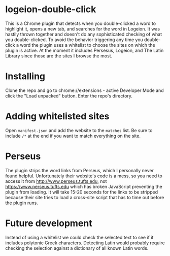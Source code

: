 # logeion-double-click
This is a Chrome plugin that detects when you double-clicked a word to highlight it, opens a new tab, and searches for the word in Logeion. It was hastily thrown together and doesn't do any sophisticated checking of what you double-clicked. To avoid the behavior triggering any time you double-click a word the plugin uses a whitelist to choose the sites on which the plugin is active. At the moment it includes Persesus, Logeion, and The Latin Library since those are the sites I browse the most.

# Installing
Clone the repo and go to chrome://extensions - active Developer Mode and click the "Load unpacked" button. Enter the repo's directory.

# Adding whitelisted sites
Open `manifest.json` and add the website to the `matches` list. Be sure to include `/*` at the end if you want to match everything on the site.

# Perseus
The plugin strips the word links from Perseus, which I personally never found helpful. Unfortunately their website's code is a mess, so you need to access it from http://www.perseus.tufts.edu, not https://www.perseus.tufts.edu which has broken JavaScript preventing the plugin from loading. It will take 15-20 seconds for the links to be stripped because their site tries to load a cross-site script that has to time out before the plugin runs.

# Future development
Instead of using a whitelist we could check the selected text to see if it includes polytonic Greek characters. Detecting Latin would probably require checking the selection against a dictionary of all known Latin words.
